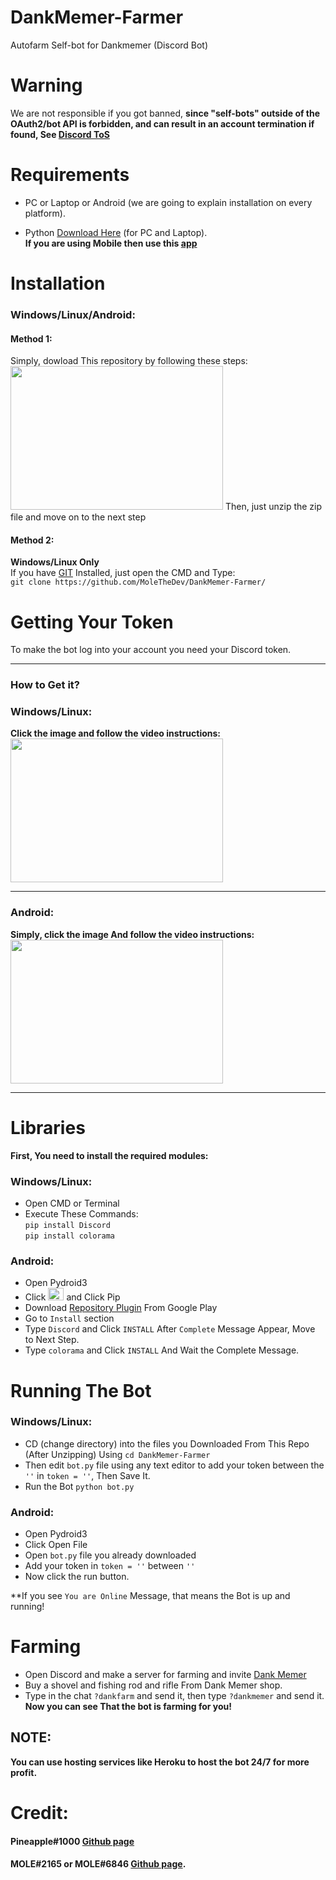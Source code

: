 # DankMemer-Farmer
Autofarm Self-bot for Dankmemer (Discord Bot)

# Warning
We are not responsible if you got banned, **since "self-bots" outside of the OAuth2/bot API is forbidden, and can result in an account termination if found, See <a href="https://support.discord.com/hc/en-us/articles/115002192352-Automated-user-accounts-self-bots-">Discord ToS</a>**

# Requirements
* PC or Laptop or Android (we are going to explain installation on every platform).

* Python <a href="">Download Here</a> (for PC and Laptop).<br>
**If you are using Mobile then use this <a href="https://play.google.com/store/apps/details?id=ru.iiec.pydroid3">app</a>**

# Installation

### Windows/Linux/Android:
#### Method 1:
Simply, dowload This repository by following these steps:
<img src="https://cpb-us-e1.wpmucdn.com/sites.northwestern.edu/dist/b/3044/files/2021/05/github.png" width="340" height="230">
Then, just unzip the zip file and move on to the next step

#### Method 2:
**Windows/Linux Only**<br>
If you have <a href="https://git-scm.com/">GIT</a> Installed, just open the CMD and Type:<br>
`git clone https://github.com/MoleTheDev/DankMemer-Farmer/`

# Getting Your Token
To make the bot log into your account you need your Discord token.
- - - -
### How to Get it?
### Windows/Linux:
**Click the image and follow the video instructions:**
<a href="https://youtu.be/YEgFvgg7ZPI">
<img src="https://i.ytimg.com/vi/YEgFvgg7ZPI/maxresdefault.jpg" width="340" height="230">
</a>
- - - -
### Android:
**Simply, click the image And follow the video instructions:**
<a href="https://www.youtube.com/watch?v=dQ_pwJwYg7c">
<img src="https://i.ytimg.com/vi/YEgFvgg7ZPI/maxresdefault.jpg" width="340" height="230">
</a>
- - - -

# Libraries
**First, You need to install the required modules:**
### Windows/Linux:
* Open CMD or Terminal
* Execute These Commands:<br>
`pip install Discord`<br>
`pip install colorama`
### Android:
* Open Pydroid3
* Click <img src="https://i.ibb.co/1XvwrKJ/IMG-20211231-123644.jpg" width="25" height="20"> and Click Pip
* Download <a href="https://play.google.com/store/apps/details?id=ru.iiec.pydroid3.quickinstallrepo">Repository Plugin</a> From Google Play
* Go to `Install` section
* Type `Discord` and Click `INSTALL` After `Complete` Message Appear, Move to Next Step.
* Type `colorama` and Click `INSTALL` And Wait the Complete Message.


# Running The Bot
### Windows/Linux:
* CD (change directory) into the files you Downloaded From This Repo (After Unzipping) Using
`cd DankMemer-Farmer`
* Then edit `bot.py` file using any text editor to add your token between the `''` in `token = ''`, Then Save It.
* Run the Bot `python bot.py`
### Android:
* Open Pydroid3
* Click Open File
* Open `bot.py` file you already downloaded
* Add your token in `token = ''` between `''` 
* Now click the run button.

**If you see `You are Online` Message, that means the Bot is up and running!

# Farming
* Open Discord and make a server for farming and invite <a href="https://dankmemer.lol/">Dank Memer</a>
* Buy a shovel and fishing rod and rifle From Dank Memer shop.
* Type in the chat `?dankfarm` and send it, then type `?dankmemer` and send it.<br>
**Now you can see That the bot is farming for you!**

## NOTE:
**You can use hosting services like Heroku to host the bot 24/7 for more profit.**

# Credit:
#### Pineapple#1000 <a href="https://github.com/PineappleFin">Github page</a>
#### MOLE#2165 or MOLE#6846 <a href="https://github.com/MoleTheDev">Github page</a>.



